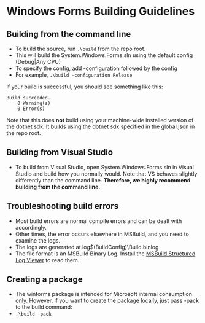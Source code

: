 # Windows Forms Building Guidelines

## Building from the command line
* To build the source, run ```.\build``` from the repo root.
 * This will build the System.Windows.Forms.sln using the default config (Debug|Any CPU)
* To specify the config, add -configuration followed by the config
 * For example, ```.\build -configuration Release```

If your build is successful, you should see something like this:
```
Build succeeded.
    0 Warning(s)
    0 Error(s)
```

Note that this does **not** build using your machine-wide installed version of the dotnet sdk. It builds using the dotnet sdk specified in the global.json in the repo root.

## Building from Visual Studio
* To build from Visual Studio, open System.Windows.Forms.sln in Visual Studio and build how you normally would.
Note that VS behaves slightly differently than the command line. **Therefore, we highly recommend building from the command line.**

## Troubleshooting build errors
* Most build errors are normal compile errors and can be dealt with accordingly.
* Other times, the error occurs elsewhere in MSBuild, and you need to examine the logs.
 * The logs are generated at log\$(BuildConfig)\Build.binlog
 * The file format is an MSBuild Binary Log. Install the [MSBuild Structured Log Viewer](http://msbuildlog.com/) to read them.

## Creating a package
* The winforms package is intended for Microsoft internal consumption only. However, if you want to create the package locally, just pass -pack to the build command:
 * ```.\build -pack```